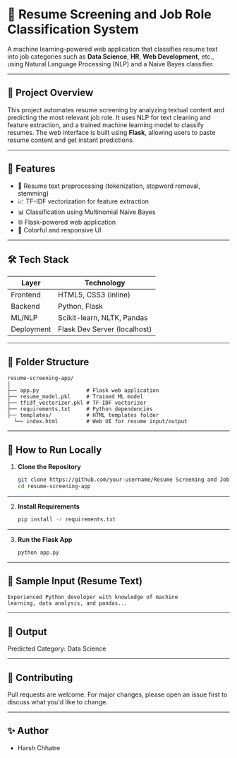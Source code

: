 # 🧠 Resume Screening and Job Role Classification System

A machine learning-powered web application that classifies resume text into job categories such as **Data Science**, **HR**, **Web Development**, etc., using Natural Language Processing (NLP) and a Naive Bayes classifier.

---

## 📌 Project Overview

This project automates resume screening by analyzing textual content and predicting the most relevant job role. It uses NLP for text cleaning and feature extraction, and a trained machine learning model to classify resumes. The web interface is built using **Flask**, allowing users to paste resume content and get instant predictions.

---

## 🚀 Features

- 🧹 Resume text preprocessing (tokenization, stopword removal, stemming)
- 📈 TF-IDF vectorization for feature extraction
- 📊 Classification using Multinomial Naive Bayes
- 🌐 Flask-powered web application
- 🎨 Colorful and responsive UI

---

## 🛠️ Tech Stack

| Layer       | Technology             |
|-------------|------------------------|
| Frontend    | HTML5, CSS3 (inline)   |
| Backend     | Python, Flask          |
| ML/NLP      | Scikit-learn, NLTK, Pandas |
| Deployment  | Flask Dev Server (localhost) |

---

## 📂 Folder Structure
```
resume-screening-app/
│
├── app.py               # Flask web application
├── resume_model.pkl     # Trained ML model
├── tfidf_vectorizer.pkl # TF-IDF vectorizer
├── requirements.txt     # Python dependencies
├── templates/           # HTML templates folder
  └── index.html         # Web UI for resume input/output
```
---

## 🧪 How to Run Locally

1. **Clone the Repository**
   ```bash
   git clone https://github.com/your-username/Resume Screening and Job Role Classification System.git
   cd resume-screening-app

---

2. **Install Requirements**
   ```bash
   pip install -r requirements.txt

---

3. **Run the Flask App**
   ```bash
   python app.py

---

## 📝 Sample Input (Resume Text)
```
Experienced Python developer with knowledge of machine
learning, data analysis, and pandas...
```
---

## 🎯 Output
Predicted Category: Data Science

---

## 🤝 Contributing
Pull requests are welcome. For major changes, please open an issue first to discuss what you'd like to change.

---

## ✨ Author

- Harsh Chhatre

